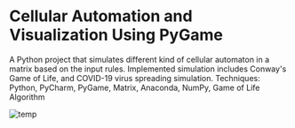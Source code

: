 # Cellular Automation and Visualization Using PyGame

A Python project that simulates different kind of cellular automaton in a matrix based on the input rules.
Implemented simulation includes Conway's Game of Life, and COVID-19 virus spreading simulation.
Techniques: Python, PyCharm, PyGame, Matrix, Anaconda, NumPy, Game of Life Algorithm


![temp](https://user-images.githubusercontent.com/99629734/156870338-9d5960f0-fd56-4521-bd34-b9c26195f830.png)
